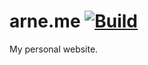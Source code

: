 # arne.me [![Build](https://github.com/bahlo/arne.me/actions/workflows/build.yml/badge.svg)](https://github.com/bahlo/arne.me/actions/workflows/build.yml)

My personal website.
